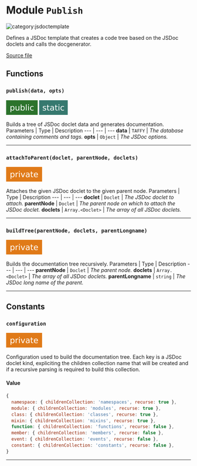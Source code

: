 # Module `Publish`

![category:jsdoctemplate](https://img.shields.io/badge/category-jsdoctemplate-00A800.svg?style=flat-square)

Defines a JSDoc template that creates a code tree based on the JSDoc doclets
and calls the docgenerator.

[Source file](..\templates\markdown\publish.js)

## Functions

### `publish(data, opts)`

![modifier: public](images/badges/modifier-public.svg) ![modifier: static](images/badges/modifier-static.svg)

Builds a tree of JSDoc doclet data and generates documentation.
Parameters | Type | Description
--- | --- | ---
__data__ | `TAFFY` | *The database containing comments and tags.*
__opts__ | `Object` | *The JSDoc options.*

---

### `attachToParent(doclet, parentNode, doclets)`

![modifier: private](images/badges/modifier-private.svg)

Attaches the given JSDoc doclet to the given parent node.
Parameters | Type | Description
--- | --- | ---
__doclet__ | `Doclet` | *The JSDoc doclet to attach.*
__parentNode__ | `Doclet` | *The parent node on which to attach the JSDoc doclet.*
__doclets__ | `Array.<Doclet>` | *The array of all JSDoc doclets.*

---

### `buildTree(parentNode, doclets, parentLongname)`

![modifier: private](images/badges/modifier-private.svg)

Builds the documentation tree recursively.
Parameters | Type | Description
--- | --- | ---
__parentNode__ | `Doclet` | *The parent node.*
__doclets__ | `Array.<Doclet>` | *The array of all JSDoc doclets.*
__parentLongname__ | `string` | *The JSDoc long name of the parent.*

---

## Constants

### `configuration`

![modifier: private](images/badges/modifier-private.svg)

Configuration used to build the documentation tree.
Each key is a JSDoc doclet kind, expliciting the children collection name that will be created
and if a recursive parsing is required to build this collection.

#### Value

```javascript
{
  namespace: { childrenCollection: 'namespaces', recurse: true },
  module: { childrenCollection: 'modules', recurse: true },
  class: { childrenCollection: 'classes', recurse: true },
  mixin: { childrenCollection: 'mixins', recurse: true },
  function: { childrenCollection: 'functions', recurse: false },
  member: { childrenCollection: 'members', recurse: false },
  event: { childrenCollection: 'events', recurse: false },
  constant: { childrenCollection: 'constants', recurse: false },
}
```

---
